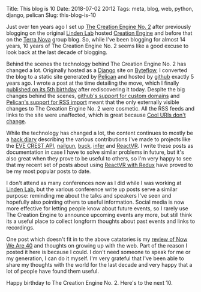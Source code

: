 Title: This blog is 10
Date: 2018-07-02 20:12
Tags: meta, blog, web, python, django, pelican
Slug: this-blog-is-10

Just over ten years ago I set up [The Creation Engine
No. 2](http://jimpurbrick.com/2008/07/01/hello-world/) after
previously blogging on the original [Linden Lab](http://lindenlab.com)
hosted [Creation Engine](http://secondlife.blogs.com/babbage/) and
before that on the [Terra
Nova](http://terranova.blogs.com/terra_nova/2004/08/terra_nova_welc.html)
group blog. So, while I've been blogging for almost 14 years, 10 years of The
Creation Engine No. 2 seems like a good excuse to look back at the
last decade of blogging.

Behind the scenes the technology behind The Creation Engine No. 2 has
changed a lot. Originally hosted as a
[Django](https://www.djangoproject.com/) site on
[Byteflow](https://bitbucket.org/piranha/byteflow/wiki/Home), I
converted the blog to a static site generated by
[Pelican](https://blog.getpelican.com/) and hosted by
[github](https://github.com/) exactly 5 years ago. I wrote a post at
the time detailing the move, which I finally [published on its 5th
birthday](http://jimpurbrick.com/2013/07/02/pelican-powered/) after
rediscovering it today. Despite the big changes behind the scenes,
[github's support for custom
domains](https://help.github.com/articles/using-a-custom-domain-with-github-pages/)
and [Pelican's support for RSS
import](http://docs.getpelican.com/en/3.0/importer.html) meant that
the only externally visible changes to The Creation Engine No. 2 were
cosmetic. All the RSS feeds and links to the site were unaffected,
which is great because [Cool URIs don't
change](https://www.w3.org/Provider/Style/URI).

While the technology has changed a lot, the content continues to
mostly be a [hack diary](https://www.hackdiary.com/) describing the
various contributions I've made to projects like the [EVE CREST
API](http://jimpurbrick.com/2016/01/03/crestmatic/),
[nailgun](http://martiansoftware.com/nailgun/),
[buck](http://jimpurbrick.com/2014/08/18/buckd/),
[infer](http://jimpurbrick.com/2015/06/11/free-tests-for-everyone/)
and
[ReactVR](http://jimpurbrick.com/2018/05/22/replicated-redux-movie/). I
write these posts as documentation in case I have to solve similar
problems in future, but it's also great when they prove to be useful
to others, so I'm very happy to see that my recent set of posts about
using [ReactVR with
Redux](http://jimpurbrick.com/2018/05/22/replicated-redux-movie/) have
proved to be my most popular posts to date.

I don't attend as many conferences now as I did while I was working at
[Linden Lab](https://www.lindenlab.com/), but the various conference
write up posts serve a similar purpose: reminding me about the talks
and speakers I've seen and hopefully also pointing others to useful
information. Social media is now more effective for letting people know
about future events, so I rarely use The Creation Engine to announce
upcoming events any more, but still think its a useful place to
collect longform thoughts about past events and links to recordings.

One post which doesn't fit in to the above catatories is my [review of
Now We Are 40](http://jimpurbrick.com/2017/04/20/2-2-decades/) and
thoughts on growing up with the web. Part of the reason I posted it here
is because I could. I don't need someone to speak for me or my
generation, I can do it myself. I'm very grateful that I've been able
to share my thoughts with the world for the last decade and very happy
that a lot of people have found them useful.

Happy birthday to The Creation Engine No. 2. Here's to the next 10.